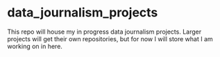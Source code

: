# data_journalism_projects
This repo will house my in progress data journalism projects. Larger projects will get their own repositories, but for now I will store what I am working on in here.
